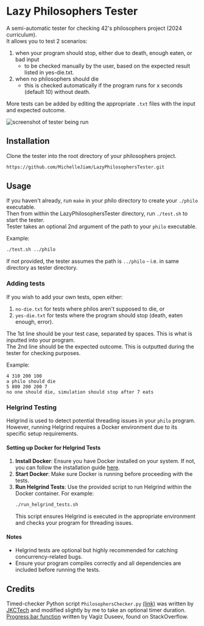 # Lazy Philosophers Tester  
A semi-automatic tester for checking 42's philosophers project (2024 curriculum).  
It allows you to test 2 scenarios:  
1. when your program should stop, either due to death, enough eaten, or bad input  
    - to be checked manually by the user, based on the expected result listed in yes-die.txt.  
2. when no philosophers should die  
	- this is checked automatically if the program runs for x seconds (default 10) without death.  

More tests can be added by editing the appropriate ```.txt``` files with the input and expected outcome.

![screenshot of tester being run](https://i.imgur.com/iAfsRWM.png)

## Installation
Clone the tester into the root directory of your philosophers project.  
```bash
https://github.com/MichelleJiam/LazyPhilosophersTester.git
```

## Usage

If you haven't already, run ```make``` in your philo directory to create your ```./philo``` executable.  
Then from within the LazyPhilosophersTester directory, run ```./test.sh``` to start the tester.  
Tester takes an optional 2nd argument of the path to your ```philo``` executable.  

Example:  
```bash
./test.sh ../philo
```
If not provided, the tester assumes the path is ```../philo``` - i.e. in same directory as tester directory.

### Adding tests
If you wish to add your own tests, open either:
1. ```no-die.txt``` for tests where philos aren't supposed to die, or
2. ```yes-die.txt``` for tests where the program should stop (death, eaten enough, error).  

The 1st line should be your test case, separated by spaces. This is what is inputted into your program.  
The 2nd line should be the expected outcome. This is outputted during the tester for checking purposes.  

Example:  
```text
4 310 200 100
a philo should die
5 800 200 200 7
no one should die, simulation should stop after 7 eats
```

### Helgrind Testing

Helgrind is used to detect potential threading issues in your `philo` program. However, running Helgrind requires a Docker environment due to its specific setup requirements. 

#### Setting up Docker for Helgrind Tests
1. **Install Docker**: Ensure you have Docker installed on your system. If not, you can follow the installation guide [here](https://docs.docker.com/get-docker/).
2. **Start Docker**: Make sure Docker is running before proceeding with the tests.
3. **Run Helgrind Tests**:
   Use the provided script to run Helgrind within the Docker container. For example:
   ```bash
   ./run_helgrind_tests.sh
   ```
   This script ensures Helgrind is executed in the appropriate environment and checks your program for threading issues.

#### Notes
- Helgrind tests are optional but highly recommended for catching concurrency-related bugs.
- Ensure your program compiles correctly and all dependencies are included before running the tests.

## Credits
Timed-checker Python script ```PhilosophersChecker.py``` [(link)](https://gist.github.com/jkctech/367fad4aa01c820ffb1b8d29d1ecaa4d) was written by [JKCTech](https://gist.github.com/jkctech) and modified slightly by me to take an optional timer duration.  
[Progress bar function](https://stackoverflow.com/a/52581824) written by Vagiz Duseev, found on StackOverflow.
